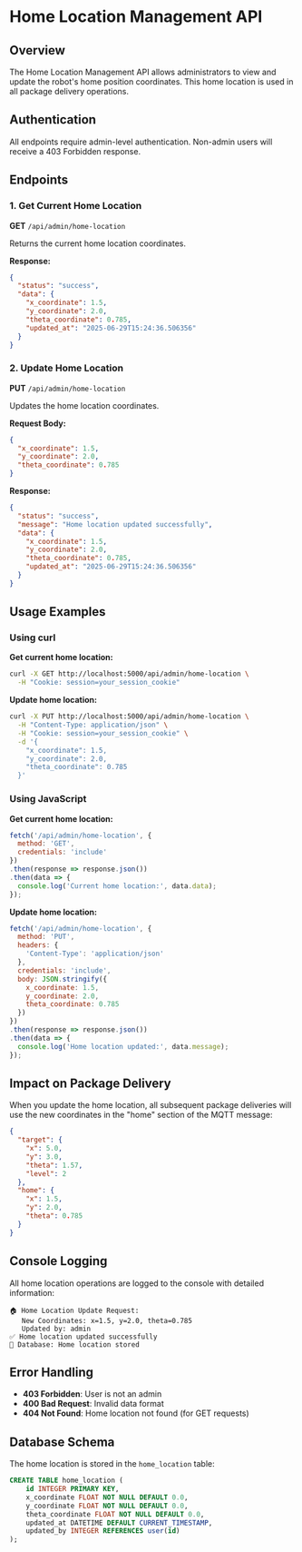 # Home Location Management API

## Overview
The Home Location Management API allows administrators to view and update the robot's home position coordinates. This home location is used in all package delivery operations.

## Authentication
All endpoints require admin-level authentication. Non-admin users will receive a 403 Forbidden response.

## Endpoints

### 1. Get Current Home Location
**GET** `/api/admin/home-location`

Returns the current home location coordinates.

**Response:**
```json
{
  "status": "success",
  "data": {
    "x_coordinate": 1.5,
    "y_coordinate": 2.0,
    "theta_coordinate": 0.785,
    "updated_at": "2025-06-29T15:24:36.506356"
  }
}
```

### 2. Update Home Location
**PUT** `/api/admin/home-location`

Updates the home location coordinates.

**Request Body:**
```json
{
  "x_coordinate": 1.5,
  "y_coordinate": 2.0,
  "theta_coordinate": 0.785
}
```

**Response:**
```json
{
  "status": "success",
  "message": "Home location updated successfully",
  "data": {
    "x_coordinate": 1.5,
    "y_coordinate": 2.0,
    "theta_coordinate": 0.785,
    "updated_at": "2025-06-29T15:24:36.506356"
  }
}
```

## Usage Examples

### Using curl

**Get current home location:**
```bash
curl -X GET http://localhost:5000/api/admin/home-location \
  -H "Cookie: session=your_session_cookie"
```

**Update home location:**
```bash
curl -X PUT http://localhost:5000/api/admin/home-location \
  -H "Content-Type: application/json" \
  -H "Cookie: session=your_session_cookie" \
  -d '{
    "x_coordinate": 1.5,
    "y_coordinate": 2.0,
    "theta_coordinate": 0.785
  }'
```

### Using JavaScript

**Get current home location:**
```javascript
fetch('/api/admin/home-location', {
  method: 'GET',
  credentials: 'include'
})
.then(response => response.json())
.then(data => {
  console.log('Current home location:', data.data);
});
```

**Update home location:**
```javascript
fetch('/api/admin/home-location', {
  method: 'PUT',
  headers: {
    'Content-Type': 'application/json'
  },
  credentials: 'include',
  body: JSON.stringify({
    x_coordinate: 1.5,
    y_coordinate: 2.0,
    theta_coordinate: 0.785
  })
})
.then(response => response.json())
.then(data => {
  console.log('Home location updated:', data.message);
});
```

## Impact on Package Delivery

When you update the home location, all subsequent package deliveries will use the new coordinates in the "home" section of the MQTT message:

```json
{
  "target": {
    "x": 5.0,
    "y": 3.0,
    "theta": 1.57,
    "level": 2
  },
  "home": {
    "x": 1.5,
    "y": 2.0,
    "theta": 0.785
  }
}
```

## Console Logging

All home location operations are logged to the console with detailed information:

```
🏠 Home Location Update Request:
   New Coordinates: x=1.5, y=2.0, theta=0.785
   Updated by: admin
✅ Home location updated successfully
💾 Database: Home location stored
```

## Error Handling

- **403 Forbidden**: User is not an admin
- **400 Bad Request**: Invalid data format
- **404 Not Found**: Home location not found (for GET requests)

## Database Schema

The home location is stored in the `home_location` table:

```sql
CREATE TABLE home_location (
    id INTEGER PRIMARY KEY,
    x_coordinate FLOAT NOT NULL DEFAULT 0.0,
    y_coordinate FLOAT NOT NULL DEFAULT 0.0,
    theta_coordinate FLOAT NOT NULL DEFAULT 0.0,
    updated_at DATETIME DEFAULT CURRENT_TIMESTAMP,
    updated_by INTEGER REFERENCES user(id)
);
``` 